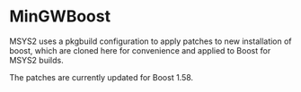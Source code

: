 # MinGWBoost

MSYS2 uses a pkgbuild configuration to apply patches to new installation of boost, which are cloned here for convenience and applied to Boost for MSYS2 builds.

The patches are currently updated for Boost 1.58.
